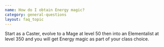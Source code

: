 ```yaml
---
name: How do I obtain Energy magic?
category: general-questions
layout: faq_topic
---
```

Start as a Caster, evolve to a Mage at level 50 then into an Elementalist at level 350 and you will get Energy magic as part of your class choice.